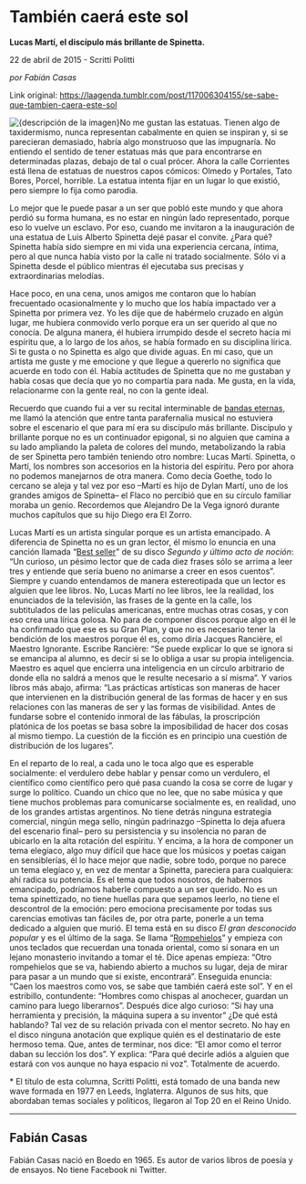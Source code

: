 # También caerá este sol

**Lucas Martí, el discípulo más brillante de Spinetta.**

22 de abril de 2015 - Scritti Politti

_por Fabián Casas_

Link original: https://laagenda.tumblr.com/post/117006304155/se-sabe-que-tambien-caera-este-sol

![{descripción de la imagen}](https://64.media.tumblr.com/7ff52113e3a8adcaaee9191af93e9c89/tumblr_inline_pk15osLEIu1t6q87u_500.png)No
me gustan las estatuas. Tienen algo de taxidermismo, nunca
representan cabalmente en quien se inspiran y, si se parecieran
demasiado, habría algo monstruoso que las impugnaría. No entiendo
el sentido de tener estatuas más que para encontrarse en
determinadas plazas, debajo de tal o cual prócer. Ahora la calle
Corrientes está llena de estatuas de nuestros capos cómicos: Olmedo
y Portales, Tato Bores, Porcel, horrible. La estatua intenta fijar en
un lugar lo que existió, pero siempre lo fija como parodia. 

Lo mejor
que le puede pasar a un ser que pobló este mundo y que ahora perdió
su forma humana, es no estar en ningún lado representado, porque eso
lo vuelve un esclavo. Por eso, cuando me invitaron a la inauguración
de una estatua de Luis Alberto Spinetta dejé pasar el convite. ¿Para
qué? Spinetta había sido siempre en mi vida una experiencia
cercana, íntima, pero al que nunca había visto por la calle ni
tratado socialmente. Sólo vi a Spinetta desde el público mientras
él ejecutaba sus precisas y extraordinarias melodías. 

Hace poco, en
una cena, unos amigos me contaron que lo habían frecuentado
ocasionalmente y lo mucho que los había impactado ver a Spinetta por
primera vez. Yo les dije que de habérmelo cruzado en algún lugar,
me hubiera conmovido verlo porque era un ser querido al que no
conocía. De alguna manera, él hubiera irrumpido desde el secreto
hacia mi espíritu que, a lo largo de los años, se había formado en
su disciplina lírica. Si te gusta o no Spinetta es algo que divide
aguas. En mi caso, que un artista me guste y me emocione y que llegue
a quererlo no significa que acuerde en todo con él. Había actitudes
de Spinetta que no me gustaban y había cosas que decía que yo no
compartía para nada. Me gusta, en la vida, relacionarme con la gente
real, no con la gente ideal. 

Recuerdo que cuando fui a ver su recital
interminable de [bandas
eternas](https://www.youtube.com/watch?v=7wLRElMxTfk),
me llamó la atención que entre tanta parafernalia musical no
estuviera sobre el escenario el que para mí era su discípulo más
brillante. Discípulo y brillante porque no es un continuador
epigonal, si no alguien que camina a su lado ampliando la paleta de
colores del mundo, metabolizando la rabia de ser Spinetta pero también
teniendo otro nombre: Lucas Martí. Spinetta, o Martí, los nombres
son accesorios en la historia del espíritu. Pero por ahora no
podemos manejarnos de otra manera. Como decía Goethe, todo lo
cercano se aleja y tal vez por eso –Martí es hijo de Dylan Martí,
uno de los grandes amigos de Spinetta– el Flaco no percibió que en
su círculo familiar moraba un genio. Recordemos que Alejandro De la
Vega ignoró durante muchos capítulos que su hijo Diego era El
Zorro.

Lucas Martí es un artista singular porque es un artista
emancipado. A diferencia de Spinetta no es un gran lector, él mismo
lo enuncia en una canción llamada “[Best
seller](https://www.youtube.com/watch?v=GdA8hI5rOtU)”
de su disco *Segundo
y último acto de noción*:
“Un curioso, un pésimo lector que de cada diez frases sólo se
arrima a leer tres y entiende que sería bueno no animarse a creer en
esos cuentos”. Siempre y cuando entendamos de manera estereotipada
que un lector es alguien que lee libros. No, Lucas Martí no lee
libros, lee la realidad, los enunciados de la televisión, las frases
de la gente en la calle, los subtitulados de las películas
americanas, entre muchas otras cosas, y con eso crea una lírica
golosa. No para de componer discos porque algo en él le ha
confirmado que ese es su Gran Plan, y que no es necesario tener la
bendición de los maestros porque él es, como diría Jacques
Rancière, el Maestro Ignorante. Escribe Rancière: “Se puede
explicar lo que se ignora si se emancipa al alumno, es decir si se lo
obliga a usar su propia inteligencia. Maestro es aquel que encierra
una inteligencia en un círculo arbitrario de donde ella no saldrá a
menos que le resulte necesario a sí misma”. Y varios libros más
abajo, afirma: “Las prácticas artísticas son maneras de hacer que
intervienen en la distribución general de las formas de hacer y en
sus relaciones con las maneras de ser y las formas de visibilidad.
Antes de fundarse sobre el contenido inmoral de las fábulas, la
proscripción platónica de los poetas se basa sobre la imposibilidad
de hacer dos cosas al mismo tiempo. La cuestión de la ficción es en
principio una cuestión de distribución de los lugares”. 

En el
reparto de lo real, a cada uno le toca algo que es esperable
socialmente: el verdulero debe hablar y pensar como un verdulero, el
científico como científico pero qué pasa cuando la cosa se corre
de lugar y surge lo político. Cuando un chico que no lee, que no
sabe música y que tiene muchos problemas para comunicarse
socialmente es, en realidad, uno de los grandes artistas argentinos.
No tiene detrás ninguna estrategia comercial, ningún mega sello,
ningún padrinazgo –Spinetta lo deja afuera del escenario final–
pero su persistencia y su insolencia no paran de ubicarlo en la alta
rotación del espíritu. Y encima, a la hora de componer un tema
elegíaco, algo muy difícil que hace que los músicos y poetas
caigan en sensiblerías, él lo hace mejor que nadie, sobre todo,
porque no parece un tema elegíaco y, en vez de mentar a Spinetta,
pareciera para cualquiera: ahí radica su potencia. Es el tema que
todos nosotros, de habernos emancipado, podríamos haberle compuesto
a un ser querido. No es un tema spinettizado, no tiene huellas para
que sepamos leerlo, no tiene el descontrol de la emoción: pero
emociona precisamente por todas sus carencias emotivas tan fáciles
de, por otra parte, ponerle a un tema dedicado a alguien que murió.
El tema está en su disco *El
gran desconocido popular*
y es el último de la saga. Se llama “[Rompehielos](https://www.youtube.com/watch?v=LbBawXejfJY)”
y empieza con unos teclados que recuerdan una tonada oriental, como
si sonara en un lejano monasterio invitando a tomar el té. Dice
apenas empieza: “Otro rompehielos que se va, habiendo abierto a
muchos su lugar, deja de mirar para pasar a un mundo que si existe,
encontrará”. Enseguida enuncia: “Caen los maestros como vos, se
sabe que también caerá este sol”. Y en el estribillo,
contundente: “Hombres como chispas al anochecer, guardan un camino
para luego liberarnos”. Después dice algo curioso: “Si hay una
herramienta y precisión, la máquina supera a su inventor” ¿De
qué está hablando? Tal vez de su relación privada con el mentor
secreto. No hay en el disco ninguna anotación que explique quién es
el destinatario de este hermoso tema. Que, antes de terminar, nos
dice: “El amor como el terror daban su lección los dos”. Y
explica: “Para qué decirle adiós a alguien que estará con vos
aunque no haya espacio ni voz”. Totalmente de acuerdo. 


  
  


\* El título de esta columna, Scritti Politti, está tomado de una banda new wave formada en 1977 en Leeds, Inglaterra.
Algunos de sus hits, que abordaban temas sociales y políticos,
llegaron al Top 20 en el Reino Unido.
 



---

Fabián Casas
------------

Fabián Casas nació en Boedo en 1965. Es autor de varios libros de poesía y de ensayos. No tiene Facebook ni Twitter.


